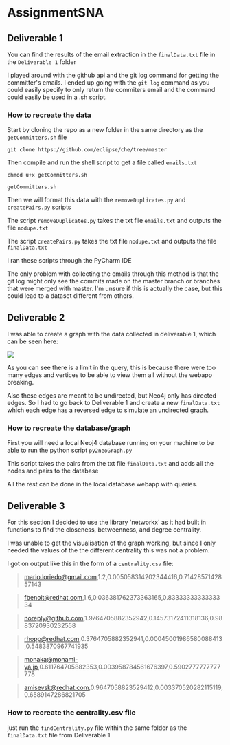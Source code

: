 # AssignmentSNA

## Deliverable 1

You can find the results of the email extraction in the `finalData.txt` file in the `Deliverable 1` folder

I played around with the github api and the git log command for getting the committer's emails. I ended up going with the `git log` command as you could easily specify to only return the commiters email and the command could easily be used in a .sh script.

### How to recreate the data
Start by cloning the repo as a new folder in the same directory as the `getCommitters.sh` file

`git clone https://github.com/eclipse/che/tree/master`

Then compile and run the shell script to get a file called `emails.txt`

`chmod u+x getCommitters.sh`

`getCommitters.sh`

Then we will format this data with the `removeDuplicates.py` and `createPairs.py` scripts

The script `removeDuplicates.py` takes the txt file `emails.txt` and outputs the file `nodupe.txt`

The script `createPairs.py` takes the txt file `nodupe.txt` and outputs the file `finalData.txt`

I ran these scripts through the PyCharm IDE

The only problem with collecting the emails through this method is that the git log might only see the commits made on the master branch or branches that were merged with master. I'm unsure if this is actually the case, but this could lead to a dataset different from others.

## Deliverable 2

I was able to create a graph with the data collected in deliverable 1, which can be seen here:

[<img src="https://i.imgur.com/q7XRNdn.png">](https://i.imgur.com/)

As you can see there is a limit in the query, this is because there were too many edges and vertices to be able to view them all without the webapp breaking.

Also these edges are meant to be undirected, but Neo4j only has directed edges. So I had to go back to Deliverable 1 and create a new `finalData.txt` which each edge has a reversed edge to simulate an undirected graph.

### How to recreate the database/graph

First you will need a local Neoj4 database running on your machine to be able to run the python script `py2neoGraph.py`

This script takes the pairs from the txt file `finalData.txt` and adds all the nodes and pairs to the database

All the rest can be done in the local database webapp with queries.

## Deliverable 3

For this section I decided to use the library 'networkx' as it had built in functions to find the closeness, betweenness, and degree centrality.

I was unable to get the visualisation of the graph working, but since I only needed the values of the the different centrality this was not a problem.

I got on output like this in the form of a `centrality.csv` file:
>mario.loriedo@gmail.com,1.2,0.005058314202344416,0.7142857142857143

>fbenoit@redhat.com,1.6,0.036381762373363165,0.8333333333333334

>noreply@github.com,1.9764705882352942,0.14573172411318136,0.9883720930232558

>rhopp@redhat.com,0.3764705882352941,0.00045001986580088413,0.5483870967741935

>monaka@monami-ya.jp,0.611764705882353,0.003958784561676397,0.5902777777777778

>amisevsk@redhat.com,0.9647058823529412,0.003370520282115119,0.6589147286821705

### How to recreate the centrality.csv file

just run the `findCentrality.py` file within the same folder as the `finalData.txt` file from Deliverable 1
